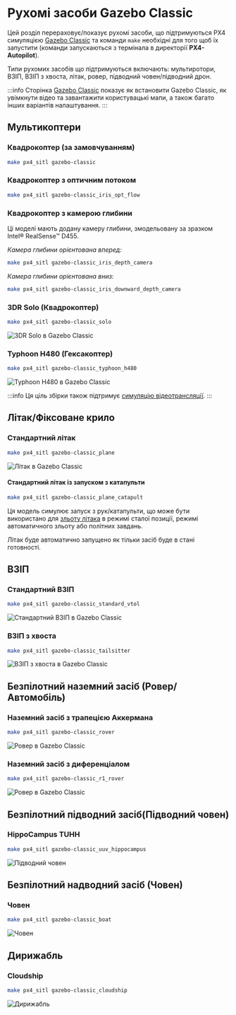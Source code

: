 # Рухомі засоби Gazebo Classic

Цей розділ перераховує/показує рухомі засоби, що підтримуються PX4 симуляцією [Gazebo Classic](../sim_gazebo_classic/README.md) та команди `make` необхідні для того щоб їх запустити (команди запускаються з термінала в директорії **PX4-Autopilot**).

Типи рухомих засобів що підтримуються включають: мультиротори, ВЗІП, ВЗІП з хвоста, літак, ровер, підводний човен/підводний дрон.

:::info
Сторінка [Gazebo Classic](../sim_gazebo_classic/index.md) показує як встановити Gazebo Classic, як увімкнути відео та завантажити користувацькі мапи, а також багато інших варіантів налаштування.
:::

## Мультикоптери

### Квадрокоптер (за замовчуванням)

```sh
make px4_sitl gazebo-classic
```

### Квадрокоптер з оптичним потоком

```sh
make px4_sitl gazebo-classic_iris_opt_flow
```

### Квадрокоптер з камерою глибини

Ці моделі мають додану камеру глибини, змодельовану за зразком Intel® RealSense™ D455.

_Камера глибини орієнтована вперед:_

```sh
make px4_sitl gazebo-classic_iris_depth_camera
```

_Камера глибини орієнтована вниз:_

```sh
make px4_sitl gazebo-classic_iris_downward_depth_camera
```

### 3DR Solo (Квадрокоптер)

```sh
make px4_sitl gazebo-classic_solo
```

![3DR Solo в Gazebo Classic](../../assets/simulation/gazebo_classic/vehicles/solo.png)

### Typhoon H480 (Гексакоптер)

```sh
make px4_sitl gazebo-classic_typhoon_h480
```

![Typhoon H480 в Gazebo Classic](../../assets/simulation/gazebo_classic/vehicles/typhoon.jpg)

:::info
Ця ціль збірки також підтримує [симуляцію відеотрансляції](../sim_gazebo_classic/index.md#video-streaming).
:::

<a id="fixed_wing"></a>

## Літак/Фіксоване крило

### Стандартний літак

```sh
make px4_sitl gazebo-classic_plane
```

![Літак в Gazebo Classic](../../assets/simulation/gazebo_classic/vehicles/plane.png)

#### Стандартний літак із запуском з катапульти

```sh
make px4_sitl gazebo-classic_plane_catapult
```

Ця модель симулює запуск з рук/катапульти, що може бути використано для [зльоту літака](../flight_modes_fw/takeoff.md) в режимі сталої позиції, режимі автоматичного зльоту або політних завдань.

Літак буде автоматично запущено як тільки засіб буде в стані готовності.

## ВЗІП

### Стандартний ВЗІП

```sh
make px4_sitl gazebo-classic_standard_vtol
```

![Стандартний ВЗІП в Gazebo Classic](../../assets/simulation/gazebo_classic/vehicles/standard_vtol.png)

### ВЗІП з хвоста

```sh
make px4_sitl gazebo-classic_tailsitter
```

![ВЗІП з хвоста в Gazebo Classic](../../assets/simulation/gazebo_classic/vehicles/tailsitter.png)

<a id="ugv"></a>

## Безпілотний наземний засіб (Ровер/Автомобіль)

### Наземний засіб з трапецією Аккермана

```sh
make px4_sitl gazebo-classic_rover
```

![Ровер в Gazebo Classic](../../assets/simulation/gazebo_classic/vehicles/rover.png)

### Наземний засіб з диференціалом

```sh
make px4_sitl gazebo-classic_r1_rover
```

![Ровер в Gazebo Classic](../../assets/simulation/gazebo_classic/vehicles/r1_rover.png)

## Безпілотний підводний засіб(Підводний човен)

### HippoCampus TUHH

```sh
make px4_sitl gazebo-classic_uuv_hippocampus
```

![Підводний човен](../../assets/simulation/gazebo_classic/vehicles/hippocampus.png)

## Безпілотний надводний засіб (Човен)

<a id="usv_boat"></a>

### Човен

```sh
make px4_sitl gazebo-classic_boat
```

![Човен](../../assets/simulation/gazebo_classic/vehicles/boat.png)

<a id="airship"></a>

## Дирижабль

### Cloudship

```sh
make px4_sitl gazebo-classic_cloudship
```

![Дирижабль](../../assets/simulation/gazebo_classic/vehicles/airship.png)
